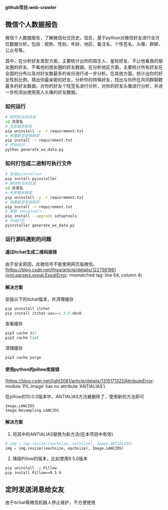 

**github项目:web-crawler**

## 微信个人数据报告

微信个人数据报告，了解微信社交历史。现在，基于python对微信好友进行全方位数据分析，包括：昵称、性别、年龄、地区、备注名、个性签名、头像、群聊、公众号等。

其中，在分析好友类型方面，主要统计出你的陌生人、星标好友、不让他看我的朋友圈的好友、不看他的朋友圈的好友数据。在分析地区方面，主要统计所有好友在全国的分布以及对好友数最多的省份进行进一步分析。在其他方面，统计出你的好友性别比例、猜出你最亲密的好友，分析你的特殊好友，找出与你所在共同群聊数最多的好友数据，对你的好友个性签名进行分析，对你的好友头像进行分析，并进一步检测出使用真人头像的好友数据。

### 如何运行
```bash
# 跳转到当前目录
cd 目录名
# 先卸载依赖库
pip uninstall -y -r requirement.txt
# 再重新安装依赖库
pip install -r requirement.txt
# 开始运行
python generate_wx_data.py
```

### 如何打包成二进制可执行文件
```bash
# 安装pyinstaller
pip install pyinstaller
# 跳转到当前目录
cd 目录名
# 先卸载依赖库
pip uninstall -y -r requirement.txt
# 再重新安装依赖库
pip install -r requirement.txt
# 更新 setuptools
pip install --upgrade setuptools
# 开始打包
pyinstaller generate_wx_data.py
```


### 运行源码遇到的问题

#### 通过itchat生成二维码报错

由于安全原因，此微信号不能使用网页版微信。
[https://blog.csdn.net/ljhsq/article/details/122756196](xml.parsers.expat.ExpatError: mismatched tag: line 64, column 4)

#### 解决方案
安装以下的itchat版本，并清理缓存
```python
pip uninstall itchat
pip install itchat-uos==1.5.0.dev0
```
查看缓存
```python
pip3 cache dir
pip3 cache list
```
清理缓存
```python
pip3 cache purge
```


#### 使用python的pillow库报错

[https://blog.csdn.net/light2081/article/details/131517132](AttributeError: module ‘PIL.Image‘ has no attribute ‘ANTIALIAS‘)

在pillow的10.0.0版本中，ANTIALIAS方法被删除了，使用新的方法即可
```
Image.LANCZOS
Image.Resampling.LANCZOS
```

#### 解决方案
1. 将其中的ANTIALIAS替换为新方法(在本项目中有效)
```python
# img = img.resize((eachsize, eachsize), Image.ANTIALIAS)
img = img.resize((eachsize, eachsize), Image.LANCZOS)
```
2. 降级Pillow的版本，比如使用9.5.0版本
```sh
pip uninstall -y Pillow
pip install Pillow==9.5.0
```


## 定时发送消息给女友
由于itchat等微信机器人停止维护，不方便使用




